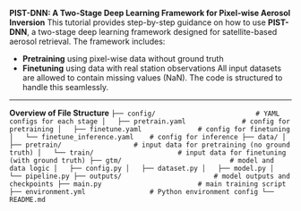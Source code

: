 **PIST-DNN: A Two-Stage Deep Learning Framework for Pixel-wise Aerosol Inversion**
This tutorial provides step-by-step guidance on how to use **PIST-DNN**, a two-stage deep learning framework designed for satellite-based aerosol retrieval. The framework includes:
* **Pretraining** using pixel-wise data without ground truth
* **Finetuning** using data with real station observations
All input datasets are allowed to contain missing values (NaN). The code is structured to handle this seamlessly.
---
**Overview of File Structure**
`├── config/                         # YAML configs for each stage
 │   ├── pretrain.yaml              # config for pretraining
 │   ├── finetune.yaml              # config for finetuning
 │   └── finetune_inference.yaml    # config for inference
 ├── data/
 │   ├── pretrain/                  # input data for pretraining (no ground truth)
 │   └── train/                     # input data for finetuning (with ground truth)
 ├── gtm/                           # model and data logic
 │   ├── config.py
 │   ├── dataset.py
 │   ├── model.py
 │   └── pipeline.py
 ├── outputs/                       # model outputs and checkpoints
 ├── main.py                        # main training script
 ├── environment.yml                # Python environment config
 └── README.md `
